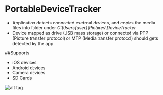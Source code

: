 # PortableDeviceTracker

* Application detects connected exetrnal devices, and copies the media files into folder under *C:\Users\{user}\Pictures\DeviceTracker*
* Device mapped as drive (USB mass storage) or connected via PTP (Picture transfer protocol) or MTP (Media transfer protocol) should gets detected by the app

##Supports
* iOS devices
* Android devices
* Camera devices
* SD Cards

![alt tag](https://dl.dropboxusercontent.com/u/3085879/Works/gihub/device/device_tracker.png)


